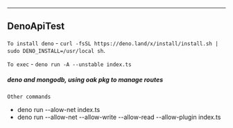 _____________________________________________________

<h2> DenoApiTest </h2>

`To install deno`
    - `curl -fsSL https://deno.land/x/install/install.sh | sudo DENO_INSTALL=/usr/local sh`.


```To exec```
    - `` deno run -A --unstable index.ts ``

<h5> deno and mongodb, using oak pkg to manage routes </h5>

```Other commands```
- deno run --alow-net index.ts 
- deno run --allow-net --allow-write --allow-read --allow-plugin index.ts

